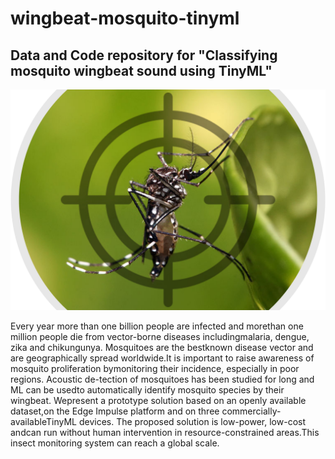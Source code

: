 # wingbeat-mosquito-tinyml
## Data and Code repository for "Classifying mosquito wingbeat sound using TinyML"
<img src='aedes.jpg'>

Every year more than one billion people are infected and morethan one million people die from vector-borne diseases includingmalaria, dengue, zika and chikungunya. Mosquitoes are the bestknown disease vector and are geographically spread worldwide.It is important to raise awareness of mosquito proliferation bymonitoring their incidence, especially in poor regions. Acoustic de-tection of mosquitoes has been studied for long and ML can be usedto automatically identify mosquito species by their wingbeat. Wepresent a prototype solution based on an openly available dataset,on the Edge Impulse platform and on three commercially-availableTinyML devices. The proposed solution is low-power, low-cost andcan run without human intervention in resource-constrained areas.This insect monitoring system can reach a global scale.
